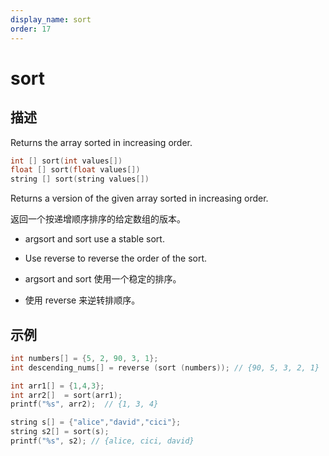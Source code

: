 ```yaml
---
display_name: sort
order: 17
---
```


# sort

## 描述

Returns the array sorted in increasing order.

```c
int [] sort(int values[])
float [] sort(float values[])
string [] sort(string values[])
```

Returns a version of the given array sorted in increasing order.

返回一个按递增顺序排序的给定数组的版本。

- argsort and sort use a stable sort.
- Use reverse to reverse the order of the sort.

- argsort and sort 使用一个稳定的排序。
- 使用 reverse 来逆转排顺序。

## 示例

```c
int numbers[] = {5, 2, 90, 3, 1};
int descending_nums[] = reverse (sort (numbers)); // {90, 5, 3, 2, 1}

int arr1[] = {1,4,3};
int arr2[]  = sort(arr1);
printf("%s", arr2);  // {1, 3, 4}

string s[] = {"alice","david","cici"};
string s2[] = sort(s);
printf("%s", s2); // {alice, cici, david}
```
